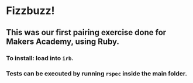 # Fizzbuzz!

## This was our first pairing exercise done for Makers Academy, using Ruby.

### To install: load into `irb`.

### Tests can be executed by running `rspec` inside the main folder.


